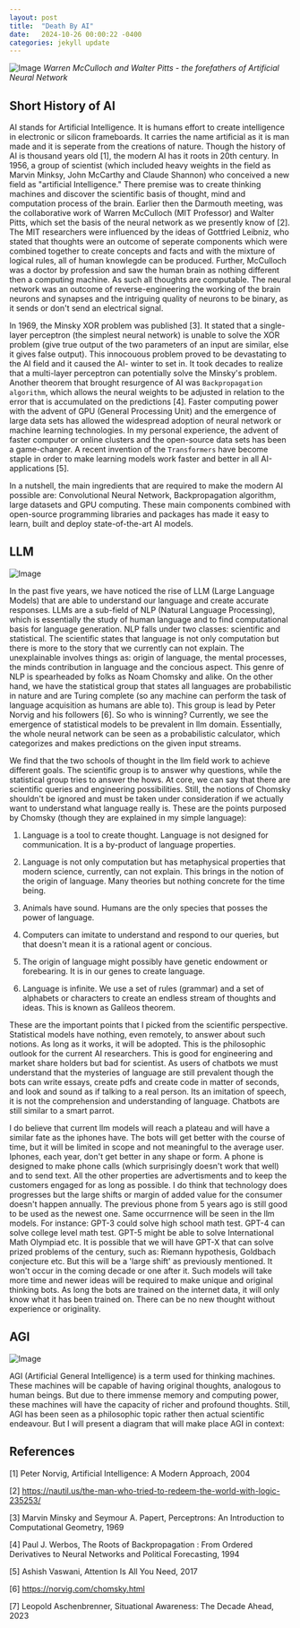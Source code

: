 ```yaml
---
layout: post
title:  "Death By AI"
date:   2024-10-26 00:00:22 -0400
categories: jekyll update
---
```

 
![Image]({{site.baseurl}}/assets/images/mcullogh-pitts.PNG)
*Warren McCulloch and Walter Pitts - the forefathers of Artificial Neural Network*


Short History of AI
----

 AI stands for Artificial Intelligence. It is humans effort to create intelligence in electronic or silicon frameboards. It carries the name artificial as it is man made and it is seperate from the creations of nature. Though the history of AI is thousand years old [1], the modern AI has it roots in 20th century. In 1956, a group of scientist (which included heavy weights in the field as Marvin Minksy, John McCarthy and Claude Shannon) who conceived a new field as "artificial Intelligence." There premise was to create thinking machines and discover the scientific basis of thought, mind and computation process of the brain. Earlier then the Darmouth meeting, was the collaborative work of Warren McCulloch (MIT Professor) and Walter Pitts, which set the basis of the neural network as we presently know of [2]. The MIT researchers were influenced by the ideas of Gottfried Leibniz, who stated that thoughts were an outcome of seperate components which were combined together to create concepts and facts and with the mixture of logical rules, all of human knowlegde can be produced. Further, McCulloch was a doctor by profession and saw the human brain as nothing different then a computing machine. As such all thoughts are computable. The neural network was an outcome of reverse-engineering the working of the brain neurons and synapses and the intriguing quality of neurons to be binary, as it sends or don't send an electrical signal. 
                                               
 In 1969, the Minsky XOR problem was published [3]. It stated that a single-layer perceptron (the simplest neural network) is unable to solve the XOR problem (give true output of the two parameters of an input are similar, else it gives false output). This innocouous problem proved to be devastating to the AI field and it caused the AI- winter to set in. It took decades to realize that a multi-layer perceptron can potentially solve the Minsky's problem. Another theorem that brought resurgence of AI was `Backpropagation algorithm`, which allows the neural weights to be adjusted in relation to the error that is accumulated on the predictions [4]. Faster computing power with the advent of GPU (General Processing Unit) and the emergence of large data sets has allowed the widespread adoption of neural network or machine learning technologies. In my personal experience, the advent of faster computer or online clusters and the open-source data sets has been a game-changer. A recent invention of the `Transformers` have become staple in order to make learning models work faster and better in all AI-applications [5]. 

 In a nutshell, the main ingredients that are required to make the modern AI possible are: Convolutional Neural Network, Backpropagation algorithm, large datasets and GPU computing. These main components combined with open-source programming libraries and packages has made it easy to learn, built and deploy state-of-the-art AI models. 


LLM
---

![Image]({{site.baseurl}}/assets/images/robots.PNG)

 In the past five years, we have noticed the rise of LLM (Large Language Models) that are able to understand our language and create accurate responses. LLMs are a sub-field of NLP (Natural Language Processing), which is essentially the study of human language and to find computational basis for language generation. NLP falls under two classes: scientific and statistical. The scientific states that language is not only computation but there is more to the story that we currently can not explain. The unexplainable involves things as: origin of language, the mental processes, the minds contribution in language and the concious aspect. This genre of NLP is spearheaded by folks as Noam Chomsky and alike. On the other hand, we have the statistical group that states all languages are probabilistic in nature and are Turing complete (so any machine can perform the task of language acquisition as humans are able to). This group is lead by Peter Norvig and his followers [6]. So who is winning? Currently, we see the emergence of statistical models to be prevalent in llm domain. Essentially, the whole neural network can be seen as a probabilistic calculator, which categorizes and makes predictions on the given input streams. 

We find that the two schools of thought in the llm field work to achieve different goals. The scientific group is to answer why questions, while the statistical group tries to answer the hows. At core, we can say that there are scientific queries and engineering possibilities. Still, the notions of Chomsky shouldn't be ignored and must be taken under consideration if we actually want to understand what language really is. These are the points purposed by Chomsky (though they are explained in my simple language):

1. Language is a tool to create thought. Language is not designed for communication. It is a by-product of language properties. 

2. Language is not only computation but has metaphysical properties that modern science, currently, can not explain. This brings in the notion of the origin of language. Many theories but nothing concrete for the time being.

3. Animals have sound. Humans are the only species that posses the power of language.

4. Computers can imitate to understand and respond to our queries, but that doesn't mean it is a rational agent or concious.

5. The origin of language might possibly have genetic endowment or forebearing. It is in our genes to create language. 

6. Language is infinite. We use a set of rules (grammar) and a set of alphabets or characters to create an endless stream of thoughts and ideas. This is known as Galileos theorem. 

These are the important points that I picked from the scientific perspective. Statistical models have nothing, even remotely, to answer about such notions. As long as it works, it will be adopted. This is the philosophic outlook for the current AI researchers. This is good for engineering and market share holders but bad for scientist. As users of chatbots we must understand that the mysteries of language are still prevalent though the bots can write essays, create pdfs and create code in matter of seconds, and look and sound as if talking to a real person. Its an imitation of speech, it is not the comprehension and understanding of language. Chatbots are still similar to a smart parrot. 

I do believe that current llm models will reach a plateau and will have a similar fate as the iphones have. The bots will get better with the course of time, but it will be limited in scope and not meaningful to the average user. Iphones, each year, don't get better in any shape or form. A phone is designed to make phone calls (which surprisingly doesn't work that well) and to send text. All the other properties are advertisments and to keep the customers engaged for as long as possible. I do think that technology does progresses but the large shifts or margin of added value for the consumer doesn't happen annually. The previous phone from 5 years ago is still good to be used as the newest one. Same occurrnence will be seen in the llm models. For instance: GPT-3 could solve high school math test. GPT-4 can solve college level math test. GPT-5 might be able to solve International Math Olympiad etc. It is possible that we will have GPT-X that can solve prized problems of the century, such as: Riemann hypothesis, Goldbach conjecture etc. But this will be a 'large shift' as previously mentioned. It won't occur in the coming decade or one after it. Such models will take more time and newer ideas will be required to make unique and original thinking bots. As long the bots are trained on the internet data, it will only know what it has been trained on. There can be no new thought without experience or originality. 

AGI
----

![Image]({{site.baseurl}}/assets/images/scott.PNG)

AGI (Artificial General Intelligence) is a term used for thinking machines. These machines will be capable of having original thoughts, analogous to human beings. But due to there immense memory and computing power, these machines will have the capacity of richer and profound thoughts. Still, AGI has been seen as a philosophic topic rather then actual scientific endeavour. But I will present a diagram that will make place AGI in context:



References
----------------

[1] Peter Norvig, Artificial Intelligence: A Modern Approach, 2004

[2] https://nautil.us/the-man-who-tried-to-redeem-the-world-with-logic-235253/

[3] Marvin Minsky and Seymour A. Papert, Perceptrons: An Introduction to Computational Geometry, 1969

[4] Paul J. Werbos,  The Roots of Backpropagation : From Ordered Derivatives to Neural Networks and Political Forecasting, 1994

[5] Ashish Vaswani, Attention Is All You Need, 2017

[6] https://norvig.com/chomsky.html

[7] Leopold Aschenbrenner, Situational Awareness: The Decade Ahead, 2023